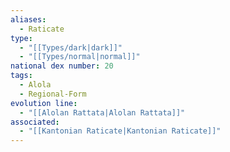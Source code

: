 ```yaml
---
aliases:
  - Raticate
type:
  - "[[Types/dark|dark]]"
  - "[[Types/normal|normal]]"
national dex number: 20
tags:
  - Alola
  - Regional-Form
evolution line:
  - "[[Alolan Rattata|Alolan Rattata]]"
associated:
  - "[[Kantonian Raticate|Kantonian Raticate]]"
---
```


